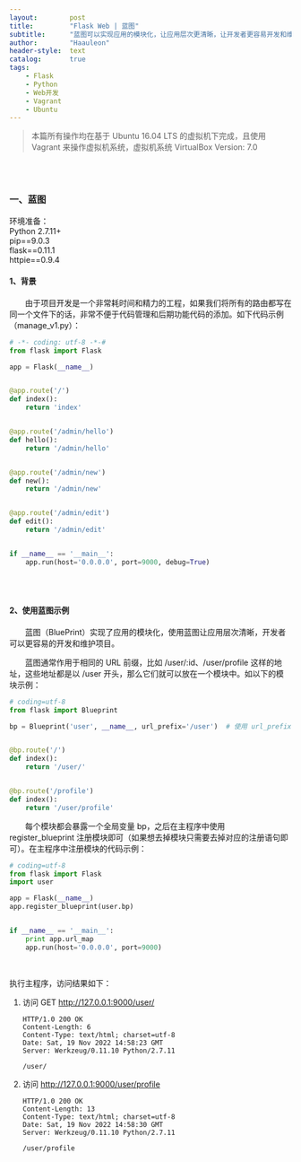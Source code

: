 ```yaml
---
layout:        post
title:         "Flask Web | 蓝图"
subtitle:      "蓝图可以实现应用的模块化，让应用层次更清晰，让开发者更容易开发和维护项目"
author:        "Haauleon"
header-style:  text
catalog:       true
tags:
    - Flask
    - Python
    - Web开发
    - Vagrant
    - Ubuntu
---
```


> 本篇所有操作均在基于 Ubuntu 16.04 LTS 的虚拟机下完成，且使用 Vagrant 来操作虚拟机系统，虚拟机系统 VirtualBox Version: 7.0 

<br>
<br>

### 一、蓝图
环境准备：     
Python 2.7.11+      
pip==9.0.3     
flask==0.11.1   
httpie==0.9.4     

#### 1、背景
&emsp;&emsp;由于项目开发是一个非常耗时间和精力的工程，如果我们将所有的路由都写在同一个文件下的话，非常不便于代码管理和后期功能代码的添加。如下代码示例（manage_v1.py）：     
```python
# -*- coding: utf-8 -*-#
from flask import Flask

app = Flask(__name__)


@app.route('/')
def index():
    return 'index'


@app.route('/admin/hello')
def hello():
    return '/admin/hello'


@app.route('/admin/new')
def new():
    return '/admin/new'


@app.route('/admin/edit')
def edit():
    return '/admin/edit'


if __name__ == '__main__':
    app.run(host='0.0.0.0', port=9000, debug=True)
```

<br>
<br>

#### 2、使用蓝图示例
&emsp;&emsp;蓝图（BluePrint）实现了应用的模块化，使用蓝图让应用层次清晰，开发者可以更容易的开发和维护项目。       

&emsp;&emsp;蓝图通常作用于相同的 URL 前缀，比如 /user/:id、/user/profile 这样的地址，这些地址都是以 /user 开头，那么它们就可以放在一个模块中。如以下的模块示例：     
```python
# coding=utf-8
from flask import Blueprint

bp = Blueprint('user', __name__, url_prefix='/user')  # 使用 url_prefix 来设置前缀


@bp.route('/')
def index():
    return '/user/'


@bp.route('/profile')
def index():
    return '/user/profile'
```

&emsp;&emsp;每个模块都会暴露一个全局变量 bp，之后在主程序中使用 register_blueprint 注册模块即可（如果想去掉模块只需要去掉对应的注册语句即可）。在主程序中注册模块的代码示例：       
```python
# coding=utf-8
from flask import Flask
import user

app = Flask(__name__)
app.register_blueprint(user.bp)


if __name__ == '__main__':
    print app.url_map
    app.run(host='0.0.0.0', port=9000)
```

<br>

执行主程序，访问结果如下：     
1. 访问 GET http://127.0.0.1:9000/user/          
    ```
    HTTP/1.0 200 OK
    Content-Length: 6
    Content-Type: text/html; charset=utf-8
    Date: Sat, 19 Nov 2022 14:58:23 GMT
    Server: Werkzeug/0.11.10 Python/2.7.11

    /user/
    ```
2. 访问 http://127.0.0.1:9000/user/profile     
    ```
    HTTP/1.0 200 OK
    Content-Length: 13
    Content-Type: text/html; charset=utf-8
    Date: Sat, 19 Nov 2022 14:58:30 GMT
    Server: Werkzeug/0.11.10 Python/2.7.11

    /user/profile
    ```